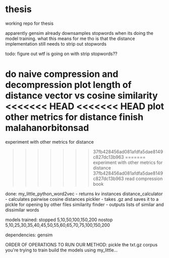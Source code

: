# thesis

working repo for thesis

apparently gensim already downsamples stopwords when its doing the model training.
what this means for me tho is that the distance implementation still needs to strip out stopwords

todo:
figure out wtf is going on with strip stopwords??

do naive compression and decompression
plot length of distance vector vs cosine similarity
<<<<<<< HEAD
<<<<<<< HEAD
plot other metrics for distance
finish malahanorbitonsad
=======
experiment with other metrics for distance
>>>>>>> 37fb428456ad081afdfa5dae8149c827dc13b963
=======
experiment with other metrics for distance
>>>>>>> 37fb428456ad081afdfa5dae8149c827dc13b963
read compression book

done:
my_little_python_word2vec - returns kv instances
distance_calculator - calculates pairwise cosine distances
pickler - takes .gz and saves it to a pickle for opening by other files
similarity finder - outputs lists of similar and dissimilar words

models trained:
stopped 5,10,50,100,150,200
nostop 5,10,25,30,35,40,45,50,55,60,65,70,75,100,150,200

dependencies:
gensim

ORDER OF OPERATIONS TO RUN OUR METHOD:
pickle the txt.gz corpus you're trying to train
build the models using my_little...